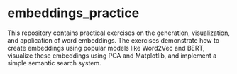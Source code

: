 # embeddings_practice
This repository contains practical exercises on the generation, visualization, and application of word embeddings. The exercises demonstrate how to create embeddings using popular models like Word2Vec and BERT, visualize these embeddings using PCA and Matplotlib, and implement a simple semantic search system.
